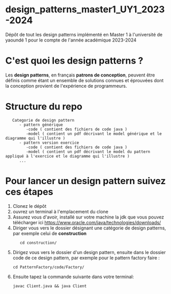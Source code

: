 # design_patterns_master1_UY1_2023-2024
Dépôt de tout les design patterns implémenté en Master 1 à l'université de yaoundé 1 pour le compte de l'année académique 2023-2024

# C'est quoi les design patterns ?
Les **design patterns**, en français **patrons de conception**, peuvent être définis comme étant un ensemble de solutions connues et éprouvées dont la conception provient de l'expérience de programmeurs.

# Structure du repo
```
   Categorie de design pattern
      - pattern générique
         -code ( contient des fichiers de code java )
         -model ( contient un pdf décrivant le model générique et le diagramme qui l'illustre )
      - pattern version exercice
         -code ( contient des fichiers de code java )
         -model ( contient un pdf décrivant le model du pattern appliqué à l'exercice et le diagramme qui l'illustre )
      ...

```
      
# Pour lancer un design pattern suivez ces étapes
1. Clonez le dépôt
2. ouvrez un terminal à l'emplacement du clone
3. Assurez vous d'avoir, installé sur votre machine la jdk que vous pouvez télécharger ici https://www.oracle.com/java/technologies/downloads/
4. Diriger vous vers le dossier désignant une catégorie de design patterns, par exemple celui de **construction**
   ```
      cd construction/
   
   ```
5. Dirigez vous vers le dossier d'un design pattern, ensuite dans le dossier code de ce design pattern, par exemple pour le pattern factory faire : 
   ```
   cd PatternFactory/code/Factory/
   
   ```
6. Ensuite tapez la commande suivante dans votre terminal:
   ```
   javac Client.java && java Client

   ```

